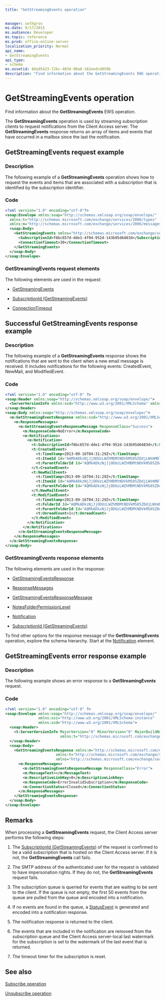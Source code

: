 ```yaml
---
title: "GetStreamingEvents operation"
 
 
manager: sethgros
ms.date: 9/17/2015
ms.audience: Developer
ms.topic: reference
ms.prod: office-online-server
localization_priority: Normal
api_name:
- GetStreamingEvents
api_type:
- schema
ms.assetid: 8da95423-72bc-4034-90a8-162eedcd059b
description: "Find information about the GetStreamingEvents EWS operation."
---
```


# GetStreamingEvents operation

Find information about the **GetStreamingEvents** EWS operation. 
  
The **GetStreamingEvents** operation is used by streaming subscription clients to request notifications from the Client Access server. The **GetStreamingEvents** response returns an array of items and events that have occurred in a mailbox since the last the notification. 
  
## GetStreamingEvents request example

### Description

The following example of a **GetStreamingEvents** operation shows how to request the events and items that are associated with a subscription that is identified by the subscription identifier. 
  
### Code

```XML
<?xml version="1.0" encoding="utf-8"?>
<soap:Envelope xmlns:soap="http://schemas.xmlsoap.org/soap/envelope/"
  xmlns:t="http://schemas.microsoft.com/exchange/services/2006/types"
  xmlns:m="http://schemas.microsoft.com/exchange/services/2006/messages">
  <soap:Body>
    <GetStreamingEvents xmlns="http://schemas.microsoft.com/exchange/services/2006/messages">
      <SubscriptionId>f6bc657d-dde1-4f94-952d-143b95d6483d</SubscriptionId>
      <ConnectionTimeout>30</ConnectionTimeout>
    </GetStreamingEvents>
  </soap:Body>
</soap:Envelope>
```

### GetStreamingEvents request elements

The following elements are used in the request:
  
- [GetStreamingEvents](getstreamingevents.md)
    
- [SubscriptionId (GetStreamingEvents)](subscriptionid-getstreamingevents.md)
    
- [ConnectionTimeout](connectiontimeout.md)
    
## Successful GetStreamingEvents response example

### Description

The following example of a **GetStreamingEvents** response shows the notifications that are sent to the client when a new email message is received. It includes notifications for the following events: CreatedEvent, NewMail, and ModifiedEvent. 
  
### Code

```XML
<?xml version="1.0" encoding="utf-8" ?>
<soap:Header xmlns:soap="http://schemas.xmlsoap.org/soap/envelope/">
  <ServerVersionInfo xmlns:xsd="http://www.w3.org/2001/XMLSchema" xmlns:xsi="http://www.w3.org/2001/XMLSchema-instance" MajorVersion="15" MinorVersion="0" MajorBuildNumber="775" MinorBuildNumber="7" Version="V2_4" xmlns="http://schemas.microsoft.com/exchange/services/2006/types" />
</soap:Header>
<soap:Body xmlns:soap="http://schemas.xmlsoap.org/soap/envelope/">
  <m:GetStreamingEventsResponse xmlns:xsd="http://www.w3.org/2001/XMLSchema" xmlns:xsi="http://www.w3.org/2001/XMLSchema-instance" xmlns:t="http://schemas.microsoft.com/exchange/services/2006/types" xmlns:m="http://schemas.microsoft.com/exchange/services/2006/messages">
    <m:ResponseMessages>
      <m:GetStreamingEventsResponseMessage ResponseClass="Success">
        <m:ResponseCode>NoError</m:ResponseCode>
        <m:Notifications>
          <m:Notification>
            <t:SubscriptionId>f6bc657d-dde1-4f94-952d-143b95d6483d</t:SubscriptionId>
            <t:CreatedEvent>
              <t:TimeStamp>2013-09-16T04:31:29Z</t:TimeStamp>
              <t:ItemId Id="AAMkADkzNjJjODUzLWZhMDMtNDVkMS05ZDdjLWVmMDlkYjQ1Zjc4MwBGAAAAAABSSWVKrmGUTJE+MVIvofglBwDZGACZQpSgSpyNkexYe2b7AAAAAAENAADZGACZQpSgSpyNkexYe2b7AAANGFYwAAA=" ChangeKey="CQAAAA==" />
              <t:ParentFolderId Id="AQMkADkzNjJjODUzLWZhMDMtNDVkMS05ZDdjLWVmMDlkYjQ1Zjc4MwAuAAADUkllSq5hlEyRPjFSL6H4JQEA2RgAmUKUoEqcjZHsWHtm+wAAAgENAAAA" ChangeKey="AQAAAA==" />
            </t:CreatedEvent>
            <t:NewMailEvent>
              <t:TimeStamp>2013-09-16T04:31:29Z</t:TimeStamp>
              <t:ItemId Id="AAMkADkzNjJjODUzLWZhMDMtNDVkMS05ZDdjLWVmMDlkYjQ1Zjc4MwBGAAAAAABSSWVKrmGUTJE+MVIvofglBwDZGACZQpSgSpyNkexYe2b7AAAAAAENAADZGACZQpSgSpyNkexYe2b7AAANGFYwAAA=" ChangeKey="CQAAAA==" />
              <t:ParentFolderId Id="AQMkADkzNjJjODUzLWZhMDMtNDVkMS05ZDdjLWVmMDlkYjQ1Zjc4MwAuAAADUkllSq5hlEyRPjFSL6H4JQEA2RgAmUKUoEqcjZHsWHtm+wAAAgENAAAA" ChangeKey="AQAAAA==" />
            </t:NewMailEvent>
            <t:ModifiedEvent>
              <t:TimeStamp>2013-09-16T04:31:29Z</t:TimeStamp>
              <t:FolderId Id="AQMkADkzNjJjODUzLWZhMDMtNDVkMS05ZDdjLWVmMDlkYjQ1Zjc4MwAuAAADUkllSq5hlEyRPjFSL6H4JQEA2RgAmUKUoEqcjZHsWHtm+wAAAgENAAAA" ChangeKey="AQAAAA==" />
              <t:ParentFolderId Id="AQMkADkzNjJjODUzLWZhMDMtNDVkMS05ZDdjLWVmMDlkYjQ1Zjc4MwAuAAADUkllSq5hlEyRPjFSL6H4JQEA2RgAmUKUoEqcjZHsWHtm+wAAAgEJAAAA" ChangeKey="AQAAAA==" />
              <t:UnreadCount>1</t:UnreadCount>
            </t:ModifiedEvent>
          </m:Notification>
        </m:Notifications>
      </m:GetStreamingEventsResponseMessage>
    </m:ResponseMessages>
  </m:GetStreamingEventsResponse>
</soap:Body>
```

### GetStreamingEvents response elements

The following elements are used in the response:
  
- [GetStreamingEventsResponse](getstreamingeventsresponse.md)
    
- [ResponseMessages](responsemessages.md)
    
- [GetStreamingEventsResponseMessage](getstreamingeventsresponsemessage.md)
    
- [NotesFolderPermissionLevel](notesfolderpermissionlevel.md)
    
- [Notification](notification-ex15websvcsotherref.md)
    
- [SubscriptionId (GetStreamingEvents)](subscriptionid-getstreamingevents.md)
    
To find other options for the response message of the **GetStreamingEvents** operation, explore the schema hierarchy. Start at the [Notification](notification-ex15websvcsotherref.md) element. 
  
## GetStreamingEvents error response example

### Description

The following example shows an error response to a **GetStreamingEvents** request. 
  
### Code

```XML
<?xml version="1.0" encoding="utf-8" ?>
<soap:Envelope xmlns:soap="http://schemas.xmlsoap.org/soap/envelope/" 
               xmlns:xsi="http://www.w3.org/2001/XMLSchema-instance" 
               xmlns:xsd="http://www.w3.org/2001/XMLSchema">
  <soap:Header>
    <t:ServerVersionInfo MajorVersion="8" MinorVersion="0" MajorBuildNumber="628" MinorBuildNumber="0" 
                         xmlns:t="http://schemas.microsoft.com/exchange/services/2006/types" />
  </soap:Header>
  <soap:Body>
    <GetStreamingEventsResponse xmlns:m="http://schemas.microsoft.com/exchange/services/2006/messages" 
                       xmlns:t="http://schemas.microsoft.com/exchange/services/2006/types" 
                       xmlns="http://schemas.microsoft.com/exchange/services/2006/messages">
      <m:ResponseMessages>
        <m:GetStreamingEventsResponseMessage ResponseClass="Error">
        <m:MessageText></m:MessageText>
        <m:DescriptiveLinkKey>0</m:DescriptiveLinkKey>
        <m:ResponseCode>ErrorInvalidSubscription</m:ResponseCode>
        <m:ConnectionStatus>Closed</m:ConnectionStatus>
      </m:ResponseMessages>
    </GetStreamingEventsResponse>
  </soap:Body>
</soap:Envelope>
```

## Remarks

When processing a **GetStreamingEvents** request, the Client Access server performs the following steps: 
  
1. The [SubscriptionId (GetStreamingEvents)](subscriptionid-getstreamingevents.md) of the request is confirmed to be a valid subscription that is hosted on the Client Access server. If it is not, the **GetStreamingEvents** call fails. 
    
2. The SMTP address of the authenticated user for the request is validated to have impersonation rights. If they do not, the **GetStreamingEvents** request fails. 
    
3. The subscription queue is queried for events that are waiting to be sent to the client. If the queue is not empty, the first 50 events from the queue are pulled from the queue and encoded into a notification.
    
4. If no events are found in the queue, a [StatusEvent](statusevent.md) is generated and encoded into a notification response. 
    
5. The notification response is returned to the client.
    
6. The events that are included in the notification are removed from the subscription queue and the Client Access server-local last watermark for the subscription is set to the watermark of the last event that is returned.
    
7. The timeout timer for the subscription is reset.
    
## See also



[Subscribe operation](subscribe-operation.md)
  
[Unsubscribe operation](unsubscribe-operation.md)

